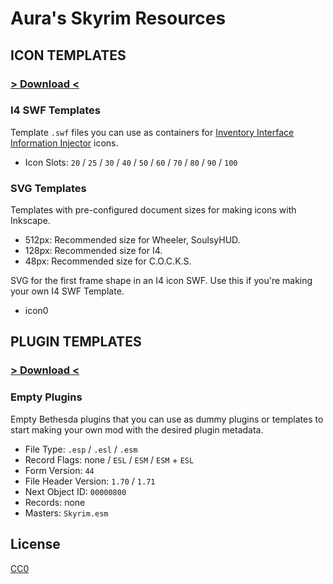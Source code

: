 # Aura's Skyrim Resources

## ICON TEMPLATES

### [**> Download <**](https://github.com/GroundAura/Aura-Skyrim-Resources/releases/tag/Icon-v1.0.0)

### I4 SWF Templates

Template `.swf` files you can use as containers for [Inventory Interface Information Injector](https://www.nexusmods.com/skyrimspecialedition/mods/85702) icons.

- Icon Slots: `20` / `25` / `30` / `40` / `50` / `60` / `70` / `80` / `90` / `100`

### SVG Templates

Templates with pre-configured document sizes for making icons with Inkscape.

- 512px: Recommended size for Wheeler, SoulsyHUD.
- 128px: Recommended size for I4.
- 48px: Recommended size for C.O.C.K.S.

SVG for the first frame shape in an I4 icon SWF. Use this if you're making your own I4 SWF Template.

- icon0

## PLUGIN TEMPLATES

### [**> Download <**](https://github.com/GroundAura/Aura-Skyrim-Resources/releases/tag/Plugin-v1.0.0)

### Empty Plugins

Empty Bethesda plugins that you can use as dummy plugins or templates to start making your own mod with the desired plugin metadata.

- File Type: `.esp` / `.esl` / `.esm`
- Record Flags: none / `ESL` / `ESM` / `ESM` + `ESL`
- Form Version: `44`
- File Header Version: `1.70` / `1.71`
- Next Object ID: `00000800`
- Records: none
- Masters: `Skyrim.esm`

## License

[CC0](https://github.com/GroundAura/Aura-Skyrim-Resources/blob/main/LICENSE.txt)
